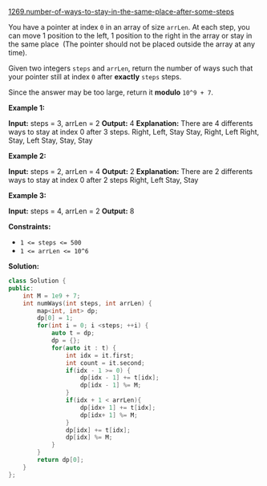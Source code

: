 [1269.number-of-ways-to-stay-in-the-same-place-after-some-steps](https://leetcode.com/problems/number-of-ways-to-stay-in-the-same-place-after-some-steps/)  

You have a pointer at index `0` in an array of size `arrLen`. At each step, you can move 1 position to the left, 1 position to the right in the array or stay in the same place  (The pointer should not be placed outside the array at any time).

Given two integers `steps` and `arrLen`, return the number of ways such that your pointer still at index `0` after **exactly** `steps` steps.

Since the answer may be too large, return it **modulo** `10^9 + 7`.

**Example 1:**

**Input:** steps = 3, arrLen = 2
**Output:** 4
**Explanation:** There are 4 differents ways to stay at index 0 after 3 steps.
Right, Left, Stay
Stay, Right, Left
Right, Stay, Left
Stay, Stay, Stay

**Example 2:**

**Input:** steps = 2, arrLen = 4
**Output:** 2
**Explanation:** There are 2 differents ways to stay at index 0 after 2 steps
Right, Left
Stay, Stay

**Example 3:**

**Input:** steps = 4, arrLen = 2
**Output:** 8

**Constraints:**

*   `1 <= steps <= 500`
*   `1 <= arrLen <= 10^6`  



**Solution:**  

```cpp
class Solution {
public:
    int M = 1e9 + 7;
    int numWays(int steps, int arrLen) {
        map<int, int> dp;
        dp[0] = 1;
        for(int i = 0; i <steps; ++i) {
            auto t = dp;
            dp = {};
            for(auto it : t) {
                int idx = it.first;
                int count = it.second;
                if(idx - 1 >= 0) {
                    dp[idx - 1] += t[idx];
                    dp[idx - 1] %= M;
                }
                if(idx + 1 < arrLen){
                    dp[idx+ 1] += t[idx];
                    dp[idx+ 1] %= M;
                }
                dp[idx] += t[idx];
                dp[idx] %= M;
            }
        }
        return dp[0];
    }
};
```
      